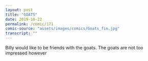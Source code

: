 ```yaml
---
layout: post
title: "GOATS"
date: 2019-10-22
permalink: /comic/171
comic-source: "assets/images/comics/Goats_fin.jpg"
transcript: ""
---
```


Billy would like to be friends with the goats. The goats are not too impressed however

